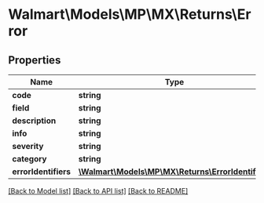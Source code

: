 # Walmart\Models\MP\MX\Returns\Error

## Properties

Name | Type | Description | Notes
------------ | ------------- | ------------- | -------------
**code** | **string** |  | [optional]
**field** | **string** |  | [optional]
**description** | **string** |  | [optional]
**info** | **string** |  | [optional]
**severity** | **string** |  | [optional]
**category** | **string** |  | [optional]
**errorIdentifiers** | [**\Walmart\Models\MP\MX\Returns\ErrorIdentifiers**](ErrorIdentifiers.md) |  | [optional]


[[Back to Model list]](./) [[Back to API list]](../../../../../README.md#supported-apis) [[Back to README]](../../../../../README.md)
